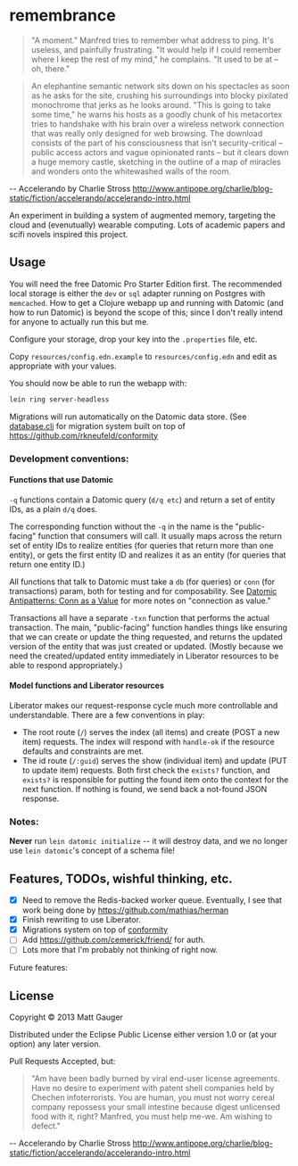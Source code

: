 # remembrance

>"A moment." Manfred tries to remember what address to ping. It's useless, and painfully frustrating. "It would help if I could remember where I keep the rest of my mind," he complains. "It used to be at – oh, there."

>An elephantine semantic network sits down on his spectacles as soon as he asks for the site, crushing his surroundings into blocky pixilated monochrome that jerks as he looks around. "This is going to take some time," he warns his hosts as a goodly chunk of his metacortex tries to handshake with his brain over a wireless network connection that was really only designed for web browsing. The download consists of the part of his consciousness that isn't security-critical – public access actors and vague opinionated rants – but it clears down a huge memory castle, sketching in the outline of a map of miracles and wonders onto the whitewashed walls of the room.

-- Accelerando by Charlie Stross <http://www.antipope.org/charlie/blog-static/fiction/accelerando/accelerando-intro.html>


An experiment in building a system of augmented memory, targeting the cloud and (evenutually) wearable computing. Lots of academic papers and scifi novels inspired this project.

## Usage

You will need the free Datomic Pro Starter Edition first. The recommended local storage is either the `dev` or `sql` adapter running on Postgres with `memcached`. How to get a Clojure webapp up and running with Datomic (and how to run Datomic) is beyond the scope of this; since I don't really intend for anyone to actually run this but me.

Configure your storage, drop your key into the `.properties` file, etc.

Copy `resources/config.edn.example` to `resources/config.edn` and edit as appropriate with your values.

You should now be able to run the webapp with:

```bash
lein ring server-headless
```

Migrations will run automatically on the Datomic data store. (See [database.clj](https://github.com/mathias/remembrance/blob/13cb60472df2d48e3c536520c4c5573a16237849/src/clj/remembrance/database.clj) for migration system built on top of https://github.com/rkneufeld/conformity

### Development conventions:

#### Functions that use Datomic

`-q` functions contain a Datomic query (`d/q etc`) and return a set of entity IDs, as a plain `d/q` does.

The corresponding function without the `-q` in the name is the "public-facing" function that consumers will call. It usually maps across the return set of entity IDs to realize entities (for queries that return more than one entity), or gets the first entity ID and realizes it as an entity (for queries that return one entity ID.)

All functions that talk to Datomic must take a `db` (for queries) or `conn` (for transactions) param, both for testing and for composability. See [Datomic Antipatterns: Conn as a Value](http://www.rkn.io/2014/02/10/datomic-antipatterns-connnnn/) for more notes on "connection as value."

Transactions all have a separate `-txn` function that performs the actual transaction. The main, "public-facing" function handles things like ensuring that we can create or update the thing requested, and returns the updated version of the entity that was just created or updated. (Mostly because we need the created/updated entity immediately in Liberator resources to be able to respond appropriately.)

#### Model functions and Liberator resources

Liberator makes our request-response cycle much more controllable and understandable. There are a few conventions in play:

* The root route (`/`) serves the index (all items) and create (POST a new item) requests. The index will respond with `handle-ok` if the resource defaults and constraints are met.
* The id route (`/:guid`) serves the show (individual item) and update (PUT to update item) requests. Both first check the `exists?` function, and `exists?` is responsible for putting the found item onto the context for the next function. If nothing is found, we send back a not-found JSON response.

### Notes:

**Never** run `lein datomic initialize` -- it will destroy data, and we no longer use `lein datomic`'s concept of a schema file!

## Features, TODOs, wishful thinking, etc.

- [x] Need to remove the Redis-backed worker queue. Eventually, I see that work being done by https://github.com/mathias/herman
- [x] Finish rewriting to use Liberator.
- [x] Migrations system on top of [conformity](https://github.com/rkneufeld/conformity)
- [ ] Add https://github.com/cemerick/friend/ for auth.
- [ ] Lots more that I'm probably not thinking of right now.

Future features:

## License

Copyright © 2013 Matt Gauger

Distributed under the Eclipse Public License either version 1.0 or (at
your option) any later version.

Pull Requests Accepted, but:

> "Am have been badly burned by viral end-user license agreements. Have no desire to experiment with patent shell companies held by Chechen infoterrorists. You are human, you must not worry cereal company repossess your small intestine because digest unlicensed food with it, right? Manfred, you must help me-we. Am wishing to defect."

-- Accelerando by Charlie Stross <http://www.antipope.org/charlie/blog-static/fiction/accelerando/accelerando-intro.html>
